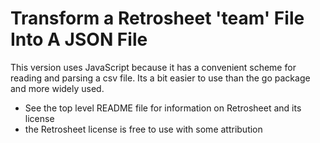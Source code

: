 # Transform a Retrosheet 'team' File Into A JSON File

This version uses JavaScript because it has a convenient
scheme for reading and parsing a csv file. Its a bit
easier to use than the go package and more widely used.

- See the top level README file for information on Retrosheet and its license
- the Retrosheet license is free to use with some attribution
